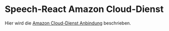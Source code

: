# Speech-React Amazon Cloud-Dienst

Hier wird die [Amazon Cloud-Dienst Anbindung](./Amazon.md) beschrieben.